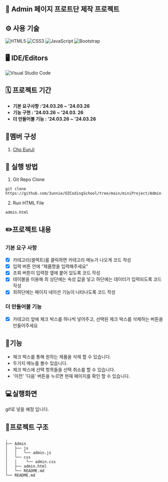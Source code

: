 ## 📝 Admin 페이지 프로트단 제작 프로젝트

## ⚙️ 사용 기술
![HTML5](https://img.shields.io/badge/html5-%23E34F26.svg?style=for-the-badge&logo=html5&logoColor=white)
![CSS3](https://img.shields.io/badge/css3-%231572B6.svg?style=for-the-badge&logo=css3&logoColor=white)
![JavaScript](https://img.shields.io/badge/javascript-%23323330.svg?style=for-the-badge&logo=javascript&logoColor=%23F7DF1E)
![Bootstrap](https://img.shields.io/badge/bootstrap-%238511FA.svg?style=for-the-badge&logo=bootstrap&logoColor=white)

## 🖥 IDE/Editors
![Visual Studio Code](https://img.shields.io/badge/Visual%20Studio%20Code-0078d7.svg?style=for-the-badge&logo=visual-studio-code&logoColor=white)

## 🗓 프로젝트 기간
-  **기본 요구사항 :'24.03.26 ~ '24.03.26**
-  **기능 구현 : '24.03.26 ~ '24.03. 26**
-  **더 만들어볼 기능 : '24.03.26 ~ '24.03.26**

## 👤멤버 구성
1. [Cho EunJi](https://github.com/3unnie)

## 📁 실행 방법
1. Git Repo Clone
```
git clone https://github.com/3unnie/OZCodingSchool/tree/main/miniProject/Admin
```
2. Run HTML File
```
admin.html
```

## ✏️프로젝트 내용
### 기본 요구 사항
- [X] 카테고리(셀렉트)를 클릭하면 카테고리 메뉴가 나오게 코드 작성  
- [X] 입력 버튼 안에 “제품명을 입력해주세요"  
- [X] 조회 버튼이 입력창 옆에 붙어 있도록 코드 작성  
- [x] 테이블을 이용해 최 상단에는 속성 값을 넣고 하단에는 데이터가 입력되도록 코드 작성  
- [X] 최하단에는 페이지 네이션 기능이 나타나도록 코드 작성  

### 더 만들어볼 기능 
- [X] 카테고리 앞에 체크 박스를 하나씩 넣어주고, 선택된 체크 박스를 삭제하는 버튼을 만들어주세요

## 🤖기능
- 체크 박스를 통해 원하는 제품을 삭제 할 수 있습니다.
- 두가지 메뉴를 볼수 있습니다.
- 체크 박스에 선택 항목들을 선택 취소를 할 수 있습니다.
- '이전' '다음' 버튼을 누르면 현재 페이지를 확인 할 수 있습니다.

## 💻실행화면
gif로 넣을 예정 입니다.

## 🌲프로젝트 구조
```
.
├── Admin
│   ├── js
│   │   └── admin.js
│   └── css
│   │    └── admin.css
│   ├── admin.html
│   └── README.md
└── README.md
```


